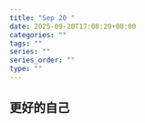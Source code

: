 ```yaml
---
title: "Sep 20 "
date: 2025-09-20T17:08:29+08:00
categories: ""
tags: ""
series: ""
series_order: ""
type: ""
---
```



<!-- require APlayer -->
<link rel="stylesheet" href="/renderjs/aplayer/dist/APlayer.min.css">
<script src="/renderjs/aplayer/dist/APlayer.min.js"></script>
<!-- require MetingJS -->
<script src="/renderjs/meting/dist/Meting.min.js"></script>


<meting-js
name=""
artist=""
url=""
cover=""
lrc="">
</meting-js>


## 更好的自己   


